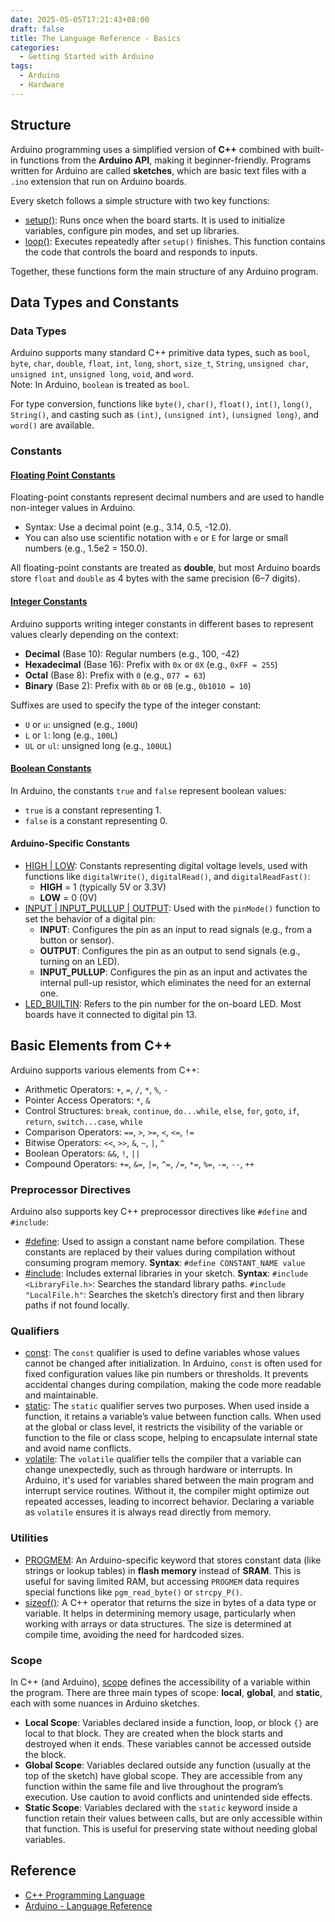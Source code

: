 ```yaml
---
date: 2025-05-05T17:21:43+08:00
draft: false
title: The Language Reference - Basics
categories: 
  - Getting Started with Arduino
tags:
  - Arduino
  - Hardware 
---
```

## Structure
Arduino programming uses a simplified version of **C++** combined with built-in functions from the **Arduino API**, making it beginner-friendly. Programs written for Arduino are called **sketches**, which are basic text files with a `.ino` extension that run on Arduino boards.

Every sketch follows a simple structure with two key functions:
* [setup()](https://docs.arduino.cc/language-reference/en/structure/sketch/setup/): Runs once when the board starts. It is used to initialize variables, configure pin modes, and set up libraries.
* [loop()](https://docs.arduino.cc/language-reference/en/structure/sketch/loop/): Executes repeatedly after `setup()` finishes. This function contains the code that controls the board and responds to inputs.

Together, these functions form the main structure of any Arduino program.

## Data Types and Constants

### Data Types
Arduino supports many standard C++ primitive data types, such as `bool`, `byte`, `char`, `double`, `float`, `int`, `long`, `short`, `size_t`, `String`, `unsigned char`, `unsigned int`, `unsigned long`, `void`, and `word`.  
Note: In Arduino, `boolean` is treated as `bool`.

For type conversion, functions like `byte()`, `char()`, `float()`, `int()`, `long()`, `String()`, and casting such as `(int)`, `(unsigned int)`, `(unsigned long)`, and `word()` are available.

### Constants

#### [Floating Point Constants](https://docs.arduino.cc/language-reference/en/variables/constants/floatingPointConstants/)
Floating-point constants represent decimal numbers and are used to handle non-integer values in Arduino.
* Syntax: Use a decimal point (e.g., 3.14, 0.5, -12.0).
* You can also use scientific notation with `e` or `E` for large or small numbers (e.g., 1.5e2 = 150.0).

All floating-point constants are treated as **double**, but most Arduino boards store `float` and `double` as 4 bytes with the same precision (6–7 digits).

#### [Integer Constants](https://docs.arduino.cc/language-reference/en/variables/constants/integerConstants/)
Arduino supports writing integer constants in different bases to represent values clearly depending on the context:
* **Decimal** (Base 10): Regular numbers (e.g., 100, -42)
* **Hexadecimal** (Base 16): Prefix with `0x` or `0X` (e.g., `0xFF = 255`)
* **Octal** (Base 8): Prefix with `0` (e.g., `077 = 63`)
* **Binary** (Base 2): Prefix with `0b` or `0B` (e.g., `0b1010 = 10`)

Suffixes are used to specify the type of the integer constant:
* `U` or `u`: unsigned (e.g., `100U`)
* `L` or `l`: long (e.g., `100L`)
* `UL` or `ul`: unsigned long (e.g., `100UL`)

#### [Boolean Constants](https://docs.arduino.cc/language-reference/en/variables/constants/trueFalse/)
In Arduino, the constants `true` and `false` represent boolean values:
* `true` is a constant representing 1.
* `false` is a constant representing 0.

#### Arduino-Specific Constants
* [HIGH | LOW](https://docs.arduino.cc/language-reference/en/variables/constants/highLow): Constants representing digital voltage levels, used with functions like `digitalWrite()`, `digitalRead()`, and `digitalReadFast()`:
  * **HIGH** = 1 (typically 5V or 3.3V)
  * **LOW** = 0 (0V)
* [INPUT | INPUT_PULLUP | OUTPUT](https://docs.arduino.cc/language-reference/en/variables/constants/inputOutputPullup/): Used with the `pinMode()` function to set the behavior of a digital pin:
  * **INPUT**: Configures the pin as an input to read signals (e.g., from a button or sensor).
  * **OUTPUT**: Configures the pin as an output to send signals (e.g., turning on an LED).
  * **INPUT_PULLUP**: Configures the pin as an input and activates the internal pull-up resistor, which eliminates the need for an external one.
* [LED_BUILTIN](https://docs.arduino.cc/language-reference/en/variables/constants/ledbuiltin/): Refers to the pin number for the on-board LED. Most boards have it connected to digital pin 13.

## Basic Elements from C++
Arduino supports various elements from C++:
* Arithmetic Operators: `+`, `=`, `/`, `*`, `%`, `-`
* Pointer Access Operators: `*`, `&`
* Control Structures: `break`, `continue`, `do...while`, `else`, `for`, `goto`, `if`, `return`, `switch...case`, `while`
* Comparison Operators: `==`, `>`, `>=`, `<`, `<=`, `!=`
* Bitwise Operators: `<<`, `>>`, `&`, `~`, `|`, `^`
* Boolean Operators: `&&`, `!`, `||`
* Compound Operators: `+=`, `&=`, `|=`, `^=`, `/=`, `*=`, `%=`, `-=`, `--`, `++`

### Preprocessor Directives
Arduino also supports key C++ preprocessor directives like `#define` and `#include`:

* [#define](https://docs.arduino.cc/language-reference/en/structure/further-syntax/define/): Used to assign a constant name before compilation. These constants are replaced by their values during compilation without consuming program memory.
  **Syntax**: `#define CONSTANT_NAME value`
* [#include](https://docs.arduino.cc/language-reference/en/structure/further-syntax/include/): Includes external libraries in your sketch.
  **Syntax**: 
  `#include <LibraryFile.h>`: Searches the standard library paths.
  `#include "LocalFile.h"`: Searches the sketch’s directory first and then library paths if not found locally.

### Qualifiers

* [const](https://docs.arduino.cc/language-reference/en/variables/variable-scope-qualifiers/const/): 
  The `const` qualifier is used to define variables whose values cannot be changed after initialization. In Arduino, `const` is often used for fixed configuration values like pin numbers or thresholds. It prevents accidental changes during compilation, making the code more readable and maintainable.
* [static](https://docs.arduino.cc/language-reference/en/variables/variable-scope-qualifiers/static/):
  The `static` qualifier serves two purposes. When used inside a function, it retains a variable’s value between function calls. When used at the global or class level, it restricts the visibility of the variable or function to the file or class scope, helping to encapsulate internal state and avoid name conflicts.
* [volatile](https://docs.arduino.cc/language-reference/en/variables/variable-scope-qualifiers/volatile/): 
  The `volatile` qualifier tells the compiler that a variable can change unexpectedly, such as through hardware or interrupts. In Arduino, it's used for variables shared between the main program and interrupt service routines. Without it, the compiler might optimize out repeated accesses, leading to incorrect behavior. Declaring a variable as `volatile` ensures it is always read directly from memory.

### Utilities

* [PROGMEM](https://docs.arduino.cc/language-reference/en/variables/utilities/PROGMEM/): An Arduino-specific keyword that stores constant data (like strings or lookup tables) in **flash memory** instead of **SRAM**. This is useful for saving limited RAM, but accessing `PROGMEM` data requires special functions like `pgm_read_byte()` or `strcpy_P()`.
* [sizeof()](https://docs.arduino.cc/language-reference/en/variables/utilities/sizeof/): A C++ operator that returns the size in bytes of a data type or variable. It helps in determining memory usage, particularly when working with arrays or data structures. The size is determined at compile time, avoiding the need for hardcoded sizes.

### Scope
In C++ (and Arduino), [scope](https://docs.arduino.cc/language-reference/en/variables/variable-scope-qualifiers/scope/) defines the accessibility of a variable within the program. There are three main types of scope: **local**, **global**, and **static**, each with some nuances in Arduino sketches.
* **Local Scope**: Variables declared inside a function, loop, or block `{}` are local to that block. They are created when the block starts and destroyed when it ends. These variables cannot be accessed outside the block.
* **Global Scope**: Variables declared outside any function (usually at the top of the sketch) have global scope. They are accessible from any function within the same file and live throughout the program’s execution. Use caution to avoid conflicts and unintended side effects.
* **Static Scope**: Variables declared with the `static` keyword inside a function retain their values between calls, but are only accessible within that function. This is useful for preserving state without needing global variables.

## Reference
* [C++ Programming Language](https://www.amazon.sg/dp/0321563840?ref=ppx_yo2ov_dt_b_fed_asin_title) 
* [Arduino - Language Reference](https://docs.arduino.cc/language-reference/#structure)

